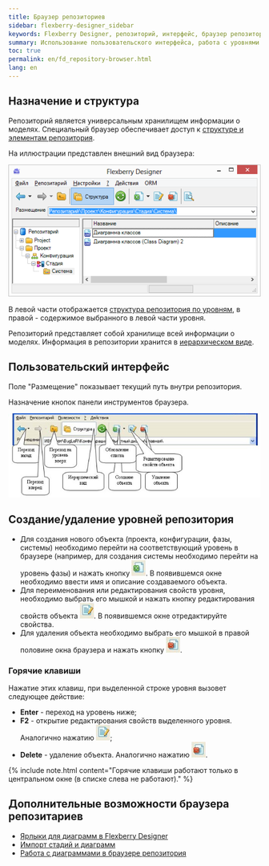 ```yaml
---
title: Браузер репозиториев
sidebar: flexberry-designer_sidebar
keywords: Flexberry Designer, репозиторий, интерфейс, браузер репозиториев
summary: Использование пользовательского интерфейса, работа с уровнями репозитория
toc: true
permalink: en/fd_repository-browser.html
lang: en
---
```


## Назначение и структура

Репозиторий является универсальным хранилищем информации о моделях. Специальный браузер обеспечивает доступ к [структуре и элементам репозитория](fd_recommended-structure-repository-and-placing-diagrams.html).

На иллюстрации представлен внешний вид браузера:

![](/images/pages/products/flexberry-designer/diagrams-editor/repository-browser.png)

В левой части отображается [структура репозитория по уровням](fd_recommended-structure-repository-and-placing-diagrams.html), в правой - содержимое выбранного в левой части уровня.

Репозиторий представляет собой хранилище всей информации о моделях. Информация в репозитории хранится в [иерархическом виде](fd_recommended-structure-repository-and-placing-diagrams.html).

## Пользовательский интерфейс

Поле "Размещение" показывает текущий путь внутри репозитория.

Назначение кнопок панели инструментов браузера.

![](/images/pages/products/flexberry-designer/diagrams-editor/repbrowsertoolbar.jpg)

## Создание/удаление уровней репозитория

* Для создания нового объекта (проекта, конфигурации, фазы, системы) необходимо перейти на соответствующий уровень в браузере (например, для создания системы необходимо перейти на уровень фазы) и нажать кнопку ![](/images/pages/products/flexberry-designer/diagrams-editor/newbtn.jpg). В появившемся окне необходимо ввести имя и описание создаваемого объекта.
* Для переименования или редактирования свойств уровня, необходимо выбрать его мышкой и нажать кнопку редактирования свойств объекта ![](/images/pages/products/flexberry-designer/diagrams-editor/propertiesbtn.jpg). 
В появившемся окне отредактируйте свойства.
* Для удаления объекта необходимо выбрать его мышкой в правой половине окна браузера и нажать кнопку ![](/images/pages/products/flexberry-designer/diagrams-editor/delbtn.jpg).

### Горячие клавиши

Нажатие этих клавиш, при выделенной строке уровня вызовет следующее действие:

* **Enter** - переход на уровень ниже;
* **F2** - открытие редактирования свойств выделенного уровня. Аналогично нажатию ![](/images/pages/products/flexberry-designer/diagrams-editor/propertiesbtn.jpg);
* **Delete** - удаление объекта. Аналогично нажатию ![](/images/pages/products/flexberry-designer/diagrams-editor/delbtn.jpg).

{% include note.html content="Горячие клавиши работают только в центральном окне (в списке слева не работают)." %}

## Дополнительные возможности браузера репозитариев

* [Ярлыки для диаграмм в Flexberry Designer](fd_diagram-links.html)
* [Импорт стадий и диаграмм](fd_import-crp-csdg.html)
* [Работа с диаграммами в браузере репозитория](fd_working-repository-browser.html)
